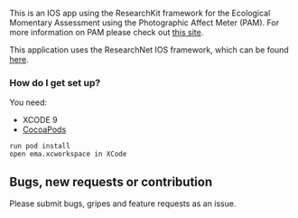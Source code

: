 
This is an IOS app using the ResearchKit framework for the Ecological Momentary Assessment using the Photographic Affect Meter (PAM).  For more information on PAM please check out [this site](http://idl.cornell.edu/projects/pam/).

This application uses the ResearchNet IOS framework, which can be found [here](https://github.com/ICTatRTI/ResearchnetSDK-IOS). 

### How do I get set up? ###

You need:

* XCODE 9
* [CocoaPods](https://cocoapods.org/)


```
run pod install
open ema.xcworkspace in XCode 
```

Bugs, new requests or contribution
--------------
Please submit bugs, gripes and feature requests as an issue. 